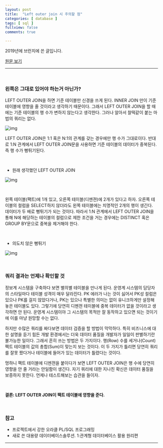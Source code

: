 ```yaml
---
layout: post
title:  "Left outer join 시 주의할 점"
categories: [ database ]
tags: [ sql ]
fullview: false
comments: true

---
```




2019년에 브런치에 쓴 글입니다.

[원문 보기](https://brunch.co.kr/@qqplot/22)



---

<br/>

### 왼쪽은 그대로 있어야 하는거 아닌가?

LEFT OUTER JOIN을 하면 기준 테이블만 신경을 쓰게 된다. INNER JOIN 만이 기준 테이블에 영향을 줄 것이라고 생각하기 때문이다. 그래서 LEFT OUTER JOIN을 할 때에는 기준 테이블의 행 수가 변하지 않는다고 생각한다. 그러나 알아서 찰떡같이 붙는 마법의 쿼리는 없다.



![img](https://t1.daumcdn.net/thumb/R1280x0.fpng/?fname=http://t1.daumcdn.net/brunch/service/user/1F9Q/image/sJmSZm4zf9SDaAeJG1uLHkONRAc.png)



LEFT OUTER JOIN은 1:1 혹은 N:1의 관계를 갖는 경우에만 행 수가 그대로이다.
반대로 1:N 관계에서 LEFT OUTER JOIN문을 사용하면 기준 테이블의 데이터가 중복된다.
즉 행 수가 뻥튀기된다.

<br/>

- 원래 생각했던 LEFT OUTER JOIN

![img](https://t1.daumcdn.net/thumb/R1280x0.fjpg/?fname=http://t1.daumcdn.net/brunch/service/user/1F9Q/image/bfiI6NU7Ikr9LmKcIqMpFnYPIUo.jpg)



<br/>

왼쪽 테이블(팩트)에 1개 있고, 오른쪽 테이블(디멘젼)에 2개가 있다고 하자. 오른쪽 테이블의 컬럼을 SELECT하지 않더라도 왼쪽 테이블에는 치명적인 2개의 행이 생긴다. 데이터가 두 배로 뻥튀기가 되는 것이다. 따라서 1:N 관계에서 LEFT OUTER JOIN을 통해 N에 해당하는 테이블의 컬럼으로 제한 조건을 거는 경우에는 DISTINCT 혹은 GROUP BY문으로 중복을 제거해야 한다.

<br/>



- 의도치 않은 뻥튀기

![img](https://t1.daumcdn.net/thumb/R1280x0.fjpg/?fname=http://t1.daumcdn.net/brunch/service/user/1F9Q/image/V_zAByXdM8algT2yv1FO_1lB0zY.jpg)



<br/>

### 쿼리 결과는 언제나 확인할 것

정보계 시스템을 구축하다 보면 별의별 테이블을 만나게 된다. 운영계 시스템의 담당자의 스타일마다 테이블 성격이 매우 달라진다. PK 에러가 나는 것이 싫어서 PK성 컬럼은 있으나 PK를 걸지 않았다거나, PK는 있으나 특별한 의미는 없이 유니크하게만 설정해놓은 테이블도 있다. 그렇기에 당연히 디멘젼 테이블에 중복 데이터가 없을 것이라고 생각하면 안 된다. 운영계 시스템이야 그 시스템의 목적만 잘 동작하고 있으면 되는 것이기에 이를 마냥 원망할 수는 없다.



하지만 수많은 쿼리를 짜다보면 데이터 검증을 할 방법이 막막하다. 특히 비즈니스에 대한 설명을 듣기 힘든 개발 환경에서는 더욱 데이터 품질을 개발자가 일일이 판별하기란 불가능한 일이다. 그래서 흔히 쓰는 방법은 두 가지이다. 행(Row) 수를 세거나(Count) 팩트 테이블의 값의 총합(Sum)이 맞는지 보는 것이다. 이 두 가지가 틀리면 당연히 쿼리를 잘못 짰다거나 테이블에 들어가 있는 데이터가 틀렸다는 것이다.




멍하니 팩트 테이블에 디멘젼을 붙이다가 보면 LEFT OUTER JOIN은 행 수에 당연히 영향을 안 줄 거라는 안일함이 생긴다. 자기 쿼리에 대한 지나친 확신은 데이터 품질을 보증하지 못한다. 언제나 테스트해보는 습관을 들이자.

<br/>

**결론: LEFT OUTER JOIN이 팩트 테이블에 영향을 준다.**



<br/>

### 참고

- 프로젝트에서 강한 오라클 PL/SQL 프로그래밍
- 새로 쓴 대용량 데이터베이스솔루션. 1:관계형 데이터베이스 활용 원리편





---







